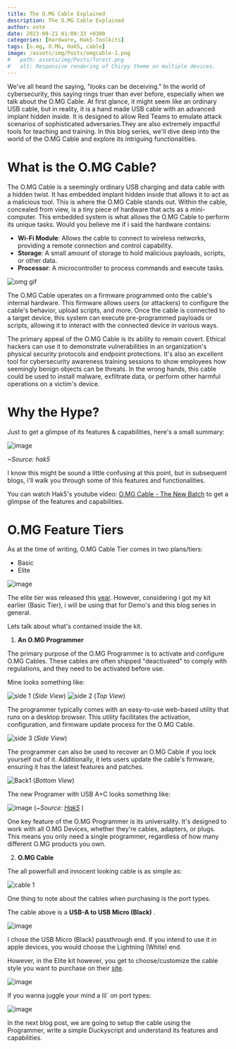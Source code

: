 ```yaml
---
title: The O.MG Cable Explained
description: The O.MG Cable Explained
author: oste
date: 2023-09-21 01:09:33 +0300
categories: [Hardware, Hak5-Toolkits]
tags: [o.mg, O.MG, Hak5, cable]
image: /assets/img/Posts/omgcable-1.png
#   path: assets/img/Posts/forest.png
#   alt: Responsive rendering of Chirpy theme on multiple devices.
---
```



We've all heard the saying, "looks can be deceiving." In the world of cybersecurity, this saying rings truer than ever before, especially when we talk about the O.MG Cable. At first glance, it might seem like an ordinary USB cable, but in reality, it is a hand made USB cable with an advanced implant hidden inside. It is designed to allow Red Teams to emulate attack scenarios of sophisticated adversaries.They are also extremely impactful tools for teaching and training. In this blog series, we'll dive deep into the world of the O.MG Cable and explore its intriguing functionalities.


# What is the O.MG Cable?

The O.MG Cable is a seemingly ordinary USB charging and data cable with a hidden twist. It has embedded implant hidden inside that allows it to act as a malicious tool. This is where the O.MG Cable stands out. Within the cable, concealed from view, is a tiny piece of hardware that acts as a mini-computer. This embedded system is what allows the O.MG Cable to perform its unique tasks. Would you believe me if i said the hardware contains:

- **Wi-Fi Module**: Allows the cable to connect to wireless networks, providing a remote connection and control capability.
- **Storage**: A small amount of storage to hold malicious payloads, scripts, or other data.
- **Processor**: A microcontroller to process commands and execute tasks.

![omg gif](https://media.giphy.com/media/v1.Y2lkPTc5MGI3NjExN3JteTcyaGJ6bGZveTR0ZWozbmpuOWpja3pkMWRraHQ2eHZydTBiaSZlcD12MV9pbnRlcm5hbF9naWZfYnlfaWQmY3Q9Zw/TgOYjtgKpS9jAytUlh/giphy.gif)

The O.MG Cable operates on a firmware programmed onto the cable's internal hardware. This firmware allows users (or attackers) to configure the cable's behavior, upload scripts, and more.  Once the cable is connected to a target device, this system can execute pre-programmed payloads or scripts, allowing it to interact with the connected device in various ways.


The primary appeal of the O.MG Cable is its ability to remain covert. Ethical hackers can use it to demonstrate vulnerabilities in an organization's physical security protocols and endpoint protections. It's also an excellent tool for cybersecurity awareness training sessions to show employees how seemingly benign objects can be threats.  In the wrong hands, this cable could be used to install malware, exfiltrate data, or perform other harmful operations on a victim's device.


# Why the Hype?

Just to get a glimpse of its features & capabilities, here's a small summary:

![image](https://user-images.githubusercontent.com/58165365/269251192-031b252d-fe7a-4bdc-a151-3c149bf302e2.png)

_~Source: hak5_

I know this might be sound a little confusing at this point, but in subsequent blogs, i'll walk you through some of this features and functionalities.

You can watch Hak5's youtube video: [O.MG Cable - The New Batch](https://youtu.be/Y1xzkHOWFkA) to get a glimpse of the features and capabilities.

# O.MG Feature Tiers

As at the time of writing, O.MG Cable Tier	comes in two plans/tiers:

- Basic
- Elite

![image](https://user-images.githubusercontent.com/58165365/269273362-9a54e57d-34fe-41cb-9d51-013f80f22251.png)

The elite tier was released this [year](https://o.mg.lol/elite/). However, considering i got my kit earlier (Basic Tier), i will be using that for Demo's and this blog series in general.


Lets talk about what's contained inside the kit.

1. **An O.MG Programmer**

The primary purpose of the O.MG Programmer is to activate and configure O.MG Cables. These cables are often shipped "deactivated" to comply with regulations, and they need to be activated before use. 

Mine looks something like:

![side 1](https://user-images.githubusercontent.com/58165365/269698504-133b8d77-f35a-4f44-aa7e-b9addf9d5348.jpg)
(_Side View_)
![side 2](https://user-images.githubusercontent.com/58165365/269698686-4ebf43de-8406-432b-8330-f01b0f0bf1b4.jpg)
(_Top View_)

The programmer typically comes with an easy-to-use web-based utility that runs on a desktop browser. This utility facilitates the activation, configuration, and firmware update process for the O.MG Cable.

![side 3](https://user-images.githubusercontent.com/58165365/269699066-f3d7f9c3-67a5-4e5d-8cdf-9bc366bb1516.jpg)
(_Side View_)

The programmer can also be used to recover an O.MG Cable if you lock yourself out of it. Additionally, it lets users update the cable's firmware, ensuring it has the latest features and patches.

![Back1](https://user-images.githubusercontent.com/58165365/269699780-0f3166e1-e959-4ab5-a131-d3b451638950.jpg)
(_Bottom View_)

The new Programer with USB A+C looks something like:

![image](https://user-images.githubusercontent.com/58165365/269706123-19726474-05cd-4575-b4b2-2d256c81d5c3.png)
(~_Source: [Hak5](https://cdn.shopify.com/s/files/1/0068/2142/products/Programmer-A_C_28594f73-69a0-406d-ba19-a6bfadc4abe7_540x.jpg?v=1637786617)_ )

One key feature of the O.MG Programmer is its universality. It's designed to work with all O.MG Devices, whether they're cables, adapters, or plugs. This means you only need a single programmer, regardless of how many different O.MG products you own.

2. **O.MG Cable**

The all powerfull and innocent looking cable is as simple as: 

![cable 1](https://user-images.githubusercontent.com/58165365/269698283-5ddd0313-ac65-407a-8f6e-c2e37ea719e2.jpg)

One thing to note about the cables when purchasing is the port types.

The cable above is a  **USB-A to USB Micro (Black)** . 

![image](https://user-images.githubusercontent.com/58165365/269728513-60e2893c-08a1-4c2a-bd1e-539abed95c29.png)

I chose the USB Micro (Black) passthrough end. If you intend to use it in apple devices, you would choose the Lightning (White) end.

However, in the Elite kit however, you get to choose/customize the cable style you want to purchase on their [site](https://shop.hak5.org/products/omg-cable?variant=39808315981937).

![image](https://user-images.githubusercontent.com/58165365/269717219-0ea1c603-c839-4877-99b9-5f01cdf161f0.png)

If you wanna juggle your mind a lil` on port types:

![image](https://user-images.githubusercontent.com/58165365/269713892-06c72be3-9535-477f-9b35-c77556b3a0cc.png)

In the next blog post, we are going to setup the cable using the Programmer, write a simple Duckyscript and understand its features and capabilities. 